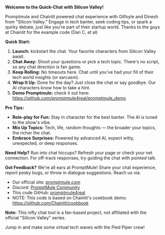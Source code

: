 **Welcome to the Quick-Chat with Silicon Valley!**

Promptmule and Chainlit powered chat experience with Gilfoyle and Dinesh from "Silicon Valley." Engage in tech banter, seek coding tips, or spark a quirky debate, just like you're part of their startup world. Thanks to the guys at Chainlit for the example code (Dan C, et al)

**Quick Start:**
1. **Launch:** kickstart the chat. Your favorite characters from Silicon Valley await.
2. **Chat Away:** Shoot your questions or pick a tech topic. There's no script, so any chat direction is fair game.
3. **Keep Rolling:** No timeouts here. Chat until you've had your fill of their tech world insights (or sarcasm).
4. **Wrap It Up:** Done for the day? Just close the chat or say goodbye. Our AI characters know how to take a hint.
5. **Demo Promptmule:** check it out here: https://github.com/promptmule4real/promptmule_demo

**Pro Tips:**
- **Role-play for Fun:** Stay in character for the best banter. The AI is tuned to the show's vibe.
- **Mix Up Topics:** Tech, life, random thoughts — the broader your topics, the richer the chat.
- **Embrace Surprises:** Powered by advanced AI, expect witty, unexpected, or deep responses.

**Need Help?**
Run into chat hiccups? Refresh your page or check your net connection. For off-track responses, try guiding the chat with pointed talk.

**Got Feedback?**
We're all ears at PromptMule! Share your chat experience, report pesky bugs, or throw in dialogue suggestions. Reach us via:
- Our official site: [promptmule.com](https://www.promptmule.com)
- Discord: [PromptMule Community](https://discord.gg/C5ZqNkSK)
- This code GitHub: [promptmule4real](https://github.com/promptmule4real)
- NOTE: This code is based on Chainlit's cookbook demo: https://github.com/Chainlit/cookbook


**Note:** This nifty chat tool is a fan-based project, not affiliated with the official "Silicon Valley" series.

Jump in and make some virtual tech waves with the Pied Piper crew!
